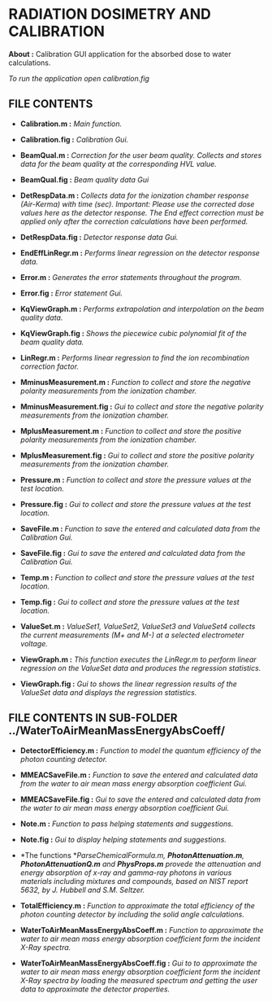 # RADIATION DOSIMETRY AND CALIBRATION
**About :** Calibration GUI application for the absorbed dose to water calculations.

*To run the application open calibration.fig*

## FILE CONTENTS

* **Calibration.m :** *Main function.*

* **Calibration.fig :** *Calibration Gui.*

* **BeamQual.m :** *Correction for the user beam quality. Collects and stores data for the beam quality at the corresponding HVL value.*

* **BeamQual.fig :** *Beam quality data Gui*

* **DetRespData.m :** *Collects data for the ionization chamber response (Air-Kerma) with time (sec). Important: Please use the corrected dose values here as the detector response. The End effect correction must be applied only after the correction calculations have been performed.*
                  
* **DetRespData.fig :** *Detector response data Gui.*         

* **EndEffLinRegr.m :** *Performs linear regression on the detector response data.*         

* **Error.m :** *Generates the error statements throughout the program.*    

* **Error.fig :** *Error statement Gui.*   

* **KqViewGraph.m :** *Performs extrapolation and interpolation on the beam quality data.*   

* **KqViewGraph.fig :** *Shows the piecewice cubic polynomial fit of the beam quality data.*   

* **LinRegr.m :** *Performs linear regression to find the ion recombination correction factor.*   

* **MminusMeasurement.m :** *Function to collect and store the negative polarity measurements from the ionization chamber.*   

* **MminusMeasurement.fig :** *Gui to collect and store the negative polarity measurements from the ionization chamber.*   

* **MplusMeasurement.m :** *Function to collect and store the positive polarity measurements from the ionization chamber.*   

* **MplusMeasurement.fig :** *Gui to collect and store the positive polarity measurements from the ionization chamber.*   

* **Pressure.m :** *Function to collect and store the pressure values at the test location.*   

* **Pressure.fig :** *Gui to collect and store the pressure values at the test location.*   

* **SaveFile.m :** *Function to save the entered and calculated data from the Calibration Gui.*   

* **SaveFile.fig :** *Gui to save the entered and calculated data from the Calibration Gui.*   

* **Temp.m :** *Function to collect and store the pressure values at the test location.*   

* **Temp.fig :** *Gui to collect and store the pressure values at the test location.*   

* **ValueSet.m :** *ValueSet1, ValueSet2, ValueSet3 and ValueSet4 collects the current measurements (M+ and M-) at a selected electrometer voltage.*   

* **ViewGraph.m :** *This function executes the LinRegr.m to perform linear regression on the ValueSet data and produces the regression statistics.*   

* **ViewGraph.fig :** *Gui to shows the linear regression results of the ValueSet data and displays the regression statistics.*   


## FILE CONTENTS IN SUB-FOLDER ../WaterToAirMeanMassEnergyAbsCoeff/

* **DetectorEfficiency.m :** *Function to model the quantum efficiency of the photon counting detector.*   

* **MMEACSaveFile.m :** *Function to save the entered and calculated data from the water to air mean mass energy absorption coefficient Gui.*   

* **MMEACSaveFile.fig :** *Gui to save the entered and calculated data from the water to air mean mass energy absorption coefficient Gui.*   

* **Note.m :** *Function to pass helping statements and suggestions.*   

* **Note.fig :** *Gui to display helping statements and suggestions.*   

*  *The functions **ParseChemicalFormula.m, **PhotonAttenuation.m**, **PhotonAttenuationQ.m** and **PhysProps.m** provede the attenuation and energy absorption of x-ray and gamma-ray photons in various materials including mixtures and compounds, based on NIST report 5632, by J. Hubbell and S.M. Seltzer.*   

* **TotalEfficiency.m :** *Function to approximate the total efficiency of the photon counting detector by including the solid angle calculations.*   

* **WaterToAirMeanMassEnergyAbsCoeff.m :** *Function to approximate the water to air mean mass energy absorption coefficient form the incident X-Ray spectra.*   

* **WaterToAirMeanMassEnergyAbsCoeff.fig :** *Gui to to approximate the water to air mean mass energy absorption coefficient form the incident X-Ray spectra by loading the measured spectrum and getting the user data to approximate the detector properties.*   
